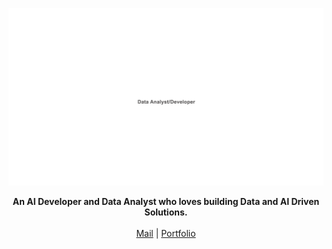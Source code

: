![Web 1920 – 1](https://raw.githubusercontent.com/sabik360/sabik360/main/134394698-7b986c22-5829-4f73-ab1f-d3107105f499.png)
<p align="center">
  <b>An AI Developer and Data Analyst who loves building Data and AI Driven Solutions.</b><br> <br>
  <a href="mailto:sabikofficial360@gmail.com" target="_blank">Mail</a> |
  <a href="https://www.sabik.me/" target="_blank">Portfolio</a> 
  <br><br>
</p>

</p>


